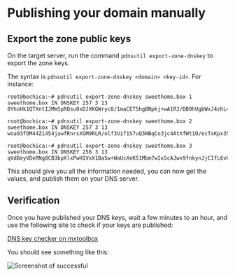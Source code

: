 # Publishing your domain manually

## Export the zone public keys

On the target server, run the command `pdnsutil export-zone-dnskey` to export the zone keys.

The syntax is `pdnsutil export-zone-dnskey <domain> <key-id>`. For instance:

```plain
root@bochica:~# pdnsutil export-zone-dnskey sweethome.box 1
sweethome.box IN DNSKEY 257 3 13 0YhoHk1QTXntIJMmSpRQsu0xDJXKGWryc8/1maCET5hgBNpkj+wA1RJ/DB9hUgbWxJ4zhL4p/Vzsdfc3Xbt0wg==
```

```plain
root@bochica:~# pdnsutil export-zone-dnskey sweethome.box 2
sweethome.box IN DNSKEY 257 3 13 woa93fOM44Zi454jawfRnrsXGM9RLR/olf3Uif1S7uQ3WBqCo3jc4AtXfWt1O/ecTxKpx35SpDPw2VoGTR28Sw==
```

```plain
root@bochica:~# pdnsutil export-zone-dnskey sweethome.box 3
sweethome.box IN DNSKEY 256 3 13 qVdBeyVDeRNg8CB3bpXlxPwH1VxX1BaSw+WaUcXeK51Mbm7wIxScAJwx9fnkynJjCIfL6vChpoUcy4x5Z5IerA==
```

This should give you all the information needed, you can now get the values, and publish them on your DNS server.

## Verification

Once you have published your DNS keys, wait a few minutes to an hour, and use the following site to check if your keys
are published:

[DNS key checker on mxtoolbox](https://mxtoolbox.com/SuperTool.aspx?action=dnskey)

You should see something like this:

![Screenshot of successful](/img/dns-setup/dns-keys.png)
